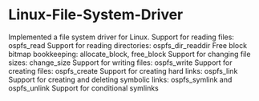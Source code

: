 # Linux-File-System-Driver

Implemented a file system driver for Linux. 
Support for reading files: ospfs_read 
Support for reading directories: ospfs_dir_readdir
Free block bitmap bookkeeping: allocate_block, free_block
Support for changing file sizes: change_size
Support for writing files: ospfs_write
Support for creating files: ospfs_create
Support for creating hard links: ospfs_link
Support for creating and deleting symbolic links: ospfs_symlink and ospfs_unlink
Support for conditional symlinks
